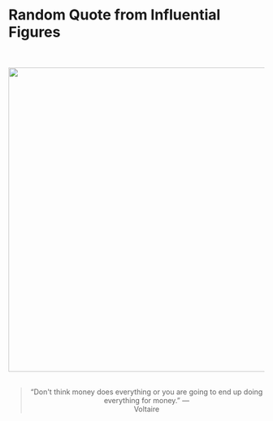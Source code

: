 # Random Quote from Influential Figures

<div align="center">
  <br>
  <br>
  <a href="https://en.wikipedia.org/wiki/Voltaire" title="Voltaire - Wikipedia"><img src="https://upload.wikimedia.org/wikipedia/commons/thumb/4/40/Atelier_de_Nicolas_de_Largilli%C3%A8re%2C_portrait_de_Voltaire%2C_d%C3%A9tail_%28mus%C3%A9e_Carnavalet%29_-001.jpg/640px-Atelier_de_Nicolas_de_Largilli%C3%A8re%2C_portrait_de_Voltaire%2C_d%C3%A9tail_%28mus%C3%A9e_Carnavalet%29_-001.jpg" width="600px"></a>
  <br>
  <br>
  <blockquote>&ldquo;Don't think money does everything or you are going to end up doing everything for money.&rdquo; &mdash; <footer>Voltaire</footer></blockquote>
</div>
  